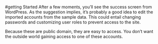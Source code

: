 #getting Started
After a few moments, you’ll see the success screen from WordPress. As the suggestion implies, it’s probably a good idea to edit the imported accounts from the sample data. This could entail changing passwords and customizing user roles to prevent access to the site.

Because these are public domain, they are easy to access. You don’t want the outside world gaining access to one of these accounts.
